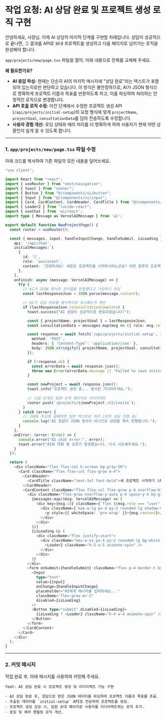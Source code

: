 # 작업 요청: AI 상담 완료 및 프로젝트 생성 로직 구현

안녕하세요, 사장님. 이제 AI 상담의 마지막 단계를 구현할 차례입니다. 상담이 성공적으로 끝나면, 그 결과를 API로 보내 프로젝트를 생성하고 다음 페이지로 넘어가는 로직을 완성해야 합니다.

`app/projects/new/page.tsx` 파일을 열어, 아래 내용으로 전체를 교체해 주세요.

**왜 필요한가요?**

*   **AI 응답 파싱:** 현재는 단순히 AI의 마지막 메시지에 "상담 완료"라는 텍스트가 포함되어 있는지로만 판단하고 있습니다. 이 방식은 불안정하므로, AI가 JSON 형식으로 명확하게 프로젝트 이름과 목표를 반환하도록 하고, 이를 파싱하여 처리하는 안정적인 로직으로 변경합니다.
*   **API 호출 로직 수정:** 이전 단계에서 수정한 프로젝트 생성 API (`/api/projects/initial-setup`)의 요청 형식에 맞게 `projectName`, `projectGoal`, `consultationData`를 담아 전송하도록 수정합니다.
*   **사용자 경험 개선:** 로딩 상태와 에러 처리를 더 명확하게 하여 사용자가 현재 어떤 상황인지 쉽게 알 수 있도록 합니다.

---

### 1. `app/projects/new/page.tsx` 파일 수정

아래 코드를 복사하여 기존 파일의 모든 내용을 덮어쓰세요.

```typescript
"use client";

import React from "react";
import { useRouter } from "next/navigation";
import { toast } from "sonner";
import { Button } from "@/components/ui/button";
import { Input } from "@/components/ui/input";
import { Card, CardContent, CardHeader, CardTitle } from "@/components/ui/card";
import { Loader2 } from "lucide-react";
import { useChat } from 'ai/react';
import type { Message as VercelAIMessage } from 'ai';

export default function NewProjectPage() {
  const router = useRouter();

  const { messages, input, handleInputChange, handleSubmit, isLoading } = useChat({
    api: '/api/chat',
    initialMessages: [
      {
        id: '1',
        role: 'assistant',
        content: '안녕하세요! 새로운 프로젝트를 시작하시려는군요? 어떤 종류의 프로젝트를 만들고, 주요 목표는 무엇인가요? 자세히 알려주실수록 좋습니다.',
      },
    ],
    onFinish: async (message: VercelAIMessage) => {
      try {
        // AI가 JSON 형식의 문자열을 반환했다고 가정하고 파싱
        const lastResponseJson = JSON.parse(message.content);

        // AI가 상담 완료를 명시적으로 표시했는지 확인
        if (lastResponseJson.isConsultationComplete) {
          toast.success("AI 상담이 성공적으로 완료되었습니다!");

          const { projectName, projectGoal } = lastResponseJson;
          const consultationData = messages.map(msg => ({ role: msg.role, content: msg.content }));

          const response = await fetch('/api/projects/initial-setup', {
            method: 'POST',
            headers: { 'Content-Type': 'application/json' },
            body: JSON.stringify({ projectName, projectGoal, consultationData }),
          });

          if (!response.ok) {
            const errorData = await response.json();
            throw new Error(errorData.message || 'Failed to save initial project setup');
          }

          const newProject = await response.json();
          toast.info("프로젝트 생성 중... 잠시만 기다려주세요.");
          
          // 다음 단계인 팀원 초대 페이지로 리다이렉트
          router.push(`/projects/${newProject.id}/invite`);
        }
      } catch (error) {
        // JSON 파싱에 실패하면 일반 텍스트로 처리 (아직 상담 진행 중)
        console.log("AI 응답이 JSON 형식이 아니므로 상담을 계속 진행합니다.");
      }
    },
    onError: (error: Error) => {
      console.error("AI chat error:", error);
      toast.error("AI와 대화 중 오류가 발생했습니다. 다시 시도해주세요.");
    }
  });

  return (
    <div className="flex flex-col h-screen bg-gray-50">
      <Card className="flex flex-col flex-grow m-4">
        <CardHeader>
          <CardTitle className="text-2xl font-bold">새 프로젝트 시작하기 (AI 상담)</CardTitle>
        </CardHeader>
        <CardContent className="flex flex-col flex-grow p-4 overflow-hidden">
          <div className="flex-grow overflow-y-auto p-4 space-y-4 bg-gray-100 rounded-lg shadow-inner">
            {messages.map((msg: VercelAIMessage) => (
              <div key={msg.id} className={`flex ${msg.role === "user" ? "justify-end" : "justify-start"}`}>
                <div className={`max-w-lg px-4 py-2 rounded-lg shadow-md ${msg.role === "user" ? "bg-blue-600 text-white" : "bg-white text-gray-800"}`}>
                  <p style={{ whiteSpace: 'pre-wrap' }}>{msg.content}</p>
                </div>
              </div>
            ))}
            {isLoading && (
              <div className="flex justify-start">
                <div className="max-w-xs px-4 py-2 rounded-lg bg-white text-gray-800 shadow-md">
                  <Loader2 className="h-5 w-5 animate-spin" />
                </div>
              </div>
            )}
          </div>
          <form onSubmit={handleSubmit} className="flex p-4 border-t bg-white rounded-b-lg">
            <Input
              type="text"
              value={input}
              onChange={handleInputChange}
              placeholder="AI에게 메시지를 입력하세요..."
              className="flex-grow mr-2"
              disabled={isLoading}
            />
            <Button type="submit" disabled={isLoading}>
              {isLoading ? <Loader2 className="h-4 w-4 animate-spin" /> : "전송"}
            </Button>
          </form>
        </CardContent>
      </Card>
    </div>
  );
}
```

---

### 2. 커밋 메시지

작업 완료 후, 아래 메시지를 사용하여 커밋해 주세요.

```
feat: AI 상담 완료 시 프로젝트 생성 및 리다이렉트 기능 구현

- AI 상담 완료 후, 응답으로 받은 JSON 데이터를 파싱하여 프로젝트 이름과 목표를 추출.
- 추출된 데이터를 `initial-setup` API로 전송하여 프로젝트를 생성.
- 프로젝트 생성 성공 시, 팀원 초대 페이지로 사용자를 리다이렉트하는 로직 추가.
- 로딩 및 에러 핸들링 로직 개선.
```
